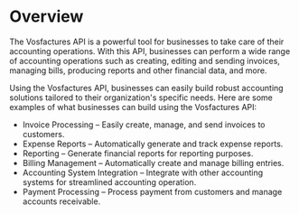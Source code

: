 # Overview

The Vosfactures API is a powerful tool for businesses to take care of their
accounting operations. With this API, businesses can perform a wide range of
accounting operations such as creating, editing and sending invoices, managing
bills, producing reports and other financial data, and more.

Using the Vosfactures API, businesses can easily build robust accounting
solutions tailored to their organization's specific needs. Here are some
examples of what businesses can build using the Vosfactures API:

- Invoice Processing – Easily create, manage, and send invoices to customers.
- Expense Reports – Automatically generate and track expense reports.
- Reporting – Generate financial reports for reporting purposes.
- Billing Management – Automatically create and manage billing entries.
- Accounting System Integration – Integrate with other accounting systems for
  streamlined accounting operation.
- Payment Processing – Process payment from customers and manage accounts
  receivable.
